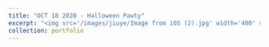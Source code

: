 ```yaml
---
title: "OCT 18 2020 - Halloween Pawty"
excerpt: "<img src='/images/jiuye/Image from iOS (2).jpg' width='400' style='float:left'><img src='/images/jiuye/Facetune_18-10-2020-17-24-51.JPG' width='400' style='float:right'><img src='/images/jiuye/Image from iOS (3).jpg' width='400' style='float:middle'>"
collection: portfolio
---
```


<!-- excerpt:: <img src='/images/jiuye/Facetune_18-10-2020-17-24-51.JPG' width='400' style='float:right'>
excerpt: <img src='/images/jiuye/Image from iOS (3).jpg' width='400' style='float:middle'> -->
